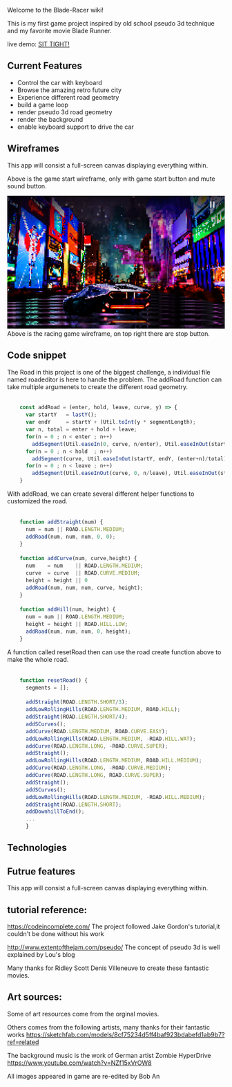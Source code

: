 Welcome to the Blade-Racer wiki!

This is my first game project inspired by old school pseudo 3d technique and my favorite movie Blade Runner.

live demo:   [SIT TIGHT!](https://1a2b3c4dboban.github.io/Blade-Racer/)

## Current Features

* Control the car with keyboard
* Browse the amazing retro future city
* Experience different road geometry
* build a game loop
* render pseudo 3d road geometry
* render the background
* enable keyboard support to drive the car

## Wireframes

This app will consist a full-screen canvas displaying everything within.

Above is the game start wireframe, only with game start button and mute sound button.

![wireframe](https://raw.githubusercontent.com/1a2b3c4dBobAn/Blade-Racer/master/GitPics/bladeracerwireframe.png)
Above is the racing game wireframe, on top right there are stop button.


## Code snippet

The Road in this project is one of the biggest challenge, a individual file named roadeditor is here to handle the problem. The addRoad function can take multiple argumenets to create the different road geometry.

```javascript

    const addRoad = (enter, hold, leave, curve, y) => {
      var startY   = lastY();
      var endY     = startY + (Util.toInt(y * segmentLength);
      var n, total = enter + hold + leave;
      for(n = 0 ; n < enter ; n++)
        addSegment(Util.easeIn(0, curve, n/enter), Util.easeInOut(startY, endY, n/total));
      for(n = 0 ; n < hold  ; n++)
        addSegment(curve, Util.easeInOut(startY, endY, (enter+n)/total));
      for(n = 0 ; n < leave ; n++)
        addSegment(Util.easeInOut(curve, 0, n/leave), Util.easeInOut(startY, endY, (enter+hold+n)/total));
    }

```
With addRoad, we can create several different helper functions to customized the road.
```javascript

    function addStraight(num) {
      num = num || ROAD.LENGTH.MEDIUM;
      addRoad(num, num, num, 0, 0);
    }

    function addCurve(num, curve,height) {
      num    = num    || ROAD.LENGTH.MEDIUM;
      curve  = curve  || ROAD.CURVE.MEDIUM;
      height = height || 0
      addRoad(num, num, num, curve, height);
    }

    function addHill(num, height) {
      num = num || ROAD.LENGTH.MEDIUM;
      height = height || ROAD.HILL.LOW;
      addRoad(num, num, num, 0, height);
    }
```
A function called resetRoad then can use the road create function above to make the whole road.

```javascript

    function resetRoad() {
      segments = [];

      addStraight(ROAD.LENGTH.SHORT/3);
      addLowRollingHills(ROAD.LENGTH.MEDIUM, ROAD.HILL);
      addStraight(ROAD.LENGTH.SHORT/4);
      addSCurves();
      addCurve(ROAD.LENGTH.MEDIUM, ROAD.CURVE.EASY);
      addLowRollingHills(ROAD.LENGTH.MEDIUM, -ROAD.HILL.WAT);
      addCurve(ROAD.LENGTH.LONG, -ROAD.CURVE.SUPER);
      addStraight();
      addLowRollingHills(ROAD.LENGTH.MEDIUM, ROAD.HILL.MEDIUM);
      addCurve(ROAD.LENGTH.LONG, -ROAD.CURVE.MEDIUM);
      addCurve(ROAD.LENGTH.LONG, ROAD.CURVE.SUPER);
      addStraight();
      addSCurves();
      addLowRollingHills(ROAD.LENGTH.MEDIUM, -ROAD.HILL.MEDIUM);
      addStraight(ROAD.LENGTH.SHORT);
      addDownhillToEnd();
      ...
      }
```

## Technologies

## Futrue features

This app will consist a full-screen canvas displaying everything within.


## tutorial reference:
https://codeincomplete.com/     The project followed Jake Gordon's tutorial,it couldn't be done without his work

http://www.extentofthejam.com/pseudo/                   The concept of pseudo 3d is well explained by Lou's blog

Many thanks for Ridley Scott Denis Villeneuve to create these fantastic movies.

## Art sources:

Some of art resources come from the orginal movies.

Others comes from the following artists, many thanks for their fantastic works
https://sketchfab.com/models/8cf75234d5ff4baf923bdabefd1ab9b7?ref=related


The background music is the work of German artist Zombie HyperDrive
https://www.youtube.com/watch?v=NZf15xVrOW8

All images appeared in game are re-edited by Bob An

